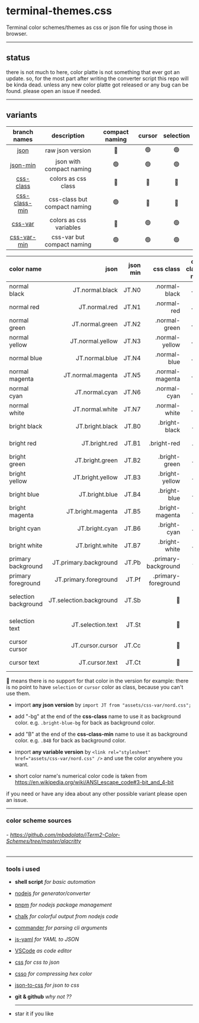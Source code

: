 # terminal-themes.css

Terminal color schemes/themes as css or json file for using those in browser.

---

## status

there is not much to here,
color platte is not something that ever got an update.
so, for the most part after writing the converter script this repo will be kinda dead.
unless any new color platte got released or any bug can be found.
please open an issue if needed.

---

## variants

|                                   branch names                                    |         description          | compact naming | cursor | selection |
| :-------------------------------------------------------------------------------: | :--------------------------: | :------------: | :----: | :-------: |
|          [json](https://github.com/z00rat/terminal-themes.css/tree/json)          |       raw json version       |       🔴       |   🟢   |    🟢     |
|      [json-min](https://github.com/z00rat/terminal-themes.css/tree/json-min)      |   json with compact naming   |       🟢       |   🟢   |    🟢     |
|     [css-class](https://github.com/z00rat/terminal-themes.css/tree/css-class)     |     colors as css class      |       🔴       |   🔴   |    🔴     |
| [css-class-min](https://github.com/z00rat/terminal-themes.css/tree/css-class-min) | css-class but compact naming |       🟢       |   🔴   |    🔴     |
|       [css-var](https://github.com/z00rat/terminal-themes.css/tree/css-var)       |   colors as css variables    |       🔴       |   🟢   |    🟢     |
|   [css-var-min](https://github.com/z00rat/terminal-themes.css/tree/css-var-min)   |  css-var but compact naming  |       🟢       |   🟢   |    🟢     |

| color name           |                    json | json min |           css class | css class min |                css var | css var min |
| :------------------- | ----------------------: | -------: | ------------------: | ------------: | ---------------------: | ----------: |
| normal black         |         JT.normal.black |    JT.N0 |       .normal-black |           .N0 |         --normal-black |        --N0 |
| normal red           |           JT.normal.red |    JT.N1 |         .normal-red |           .N1 |           --normal-red |        --N1 |
| normal green         |         JT.normal.green |    JT.N2 |       .normal-green |           .N2 |         --normal-green |        --N2 |
| normal yellow        |        JT.normal.yellow |    JT.N3 |      .normal-yellow |           .N3 |        --normal-yellow |        --N3 |
| normal blue          |          JT.normal.blue |    JT.N4 |        .normal-blue |           .N4 |          --normal-blue |        --N4 |
| normal magenta       |       JT.normal.magenta |    JT.N5 |     .normal-magenta |           .N5 |       --normal-magenta |        --N5 |
| normal cyan          |          JT.normal.cyan |    JT.N6 |        .normal-cyan |           .N6 |          --normal-cyan |        --N6 |
| normal white         |         JT.normal.white |    JT.N7 |       .normal-white |           .N7 |         --normal-white |        --N7 |
| bright black         |         JT.bright.black |    JT.B0 |       .bright-black |           .B0 |         --bright-black |        --B0 |
| bright red           |           JT.bright.red |    JT.B1 |         .bright-red |           .B1 |           --bright-red |        --B1 |
| bright green         |         JT.bright.green |    JT.B2 |       .bright-green |           .B2 |         --bright-green |        --B2 |
| bright yellow        |        JT.bright.yellow |    JT.B3 |      .bright-yellow |           .B3 |        --bright-yellow |        --B3 |
| bright blue          |          JT.bright.blue |    JT.B4 |        .bright-blue |           .B4 |          --bright-blue |        --B4 |
| bright magenta       |       JT.bright.magenta |    JT.B5 |     .bright-magenta |           .B5 |       --bright-magenta |        --B5 |
| bright cyan          |          JT.bright.cyan |    JT.B6 |        .bright-cyan |           .B6 |          --bright-cyan |        --B6 |
| bright white         |         JT.bright.white |    JT.B7 |       .bright-white |           .B7 |         --bright-white |        --B7 |
| primary background   |   JT.primary.background |    JT.Pb | .primary-background |           .Pb |   --primary-background |        --Pb |
| primary foreground   |   JT.primary.foreground |    JT.Pf | .primary-foreground |           .Pf |   --primary-foreground |        --Pf |
| selection background | JT.selection.background |    JT.Sb |                  🚫 |            🚫 | --selection-background |        --Sb |
| selection text       |       JT.selection.text |    JT.St |                  🚫 |            🚫 |       --selection-text |        --St |
| cursor cursor        |        JT.cursor.cursor |    JT.Cc |                  🚫 |            🚫 |        --cursor-cursor |        --Cc |
| cursor text          |          JT.cursor.text |    JT.Ct |                  🚫 |            🚫 |          --cursor-text |        --Ct |

🚫 means there is no support for that color in the version
for example: there is no point to have `selection` or `cursor` color as class, because you can't use them.

- import **any json version** by `import JT from "assets/css-var/nord.css";`
- add "-bg" at the end of the **css-class** name to use it as background color. e.g. `.bright-blue-bg` for back as background color.
- add "B" at the end of the **css-class-min** name to use it as background color. e.g. `.B4B` for back as background color.
- import **any variable version** by `<link rel="stylesheet" href="assets/css-var/nord.css" />` and use the color anywhere you want.

- short color name's numerical color code is taken from https://en.wikipedia.org/wiki/ANSI_escape_code#3-bit_and_4-bit

if you need or have any idea about any other possible variant please open an issue.

---

### color scheme sources

###### - https://github.com/mbadolato/iTerm2-Color-Schemes/tree/master/alacritty

---

### tools i used

- **shell script** _for basic automation_
- [nodejs](https://nodejs.org) _for generator/converter_
- [pnpm](https://pnpm.io) _for nodejs package management_
- [chalk](https://www.npmjs.com/package/chalk) _for colorful output from nodejs code_
- [commander](https://www.npmjs.com/package/commander) _for parsing cli arguments_
- [js-yaml](https://www.npmjs.com/package/js-yaml) _for YAML to JSON_
- [VSCode](https://code.visualstudio.com/) _as code editor_
- [css](https://www.npmjs.com/package/css) _for css to json_
- [csso](https://www.npmjs.com/package/csso) _for compressing hex color_
- [json-to-css](https://www.npmjs.com/package/json-to-css) _for json to css_
- **git & github** _why not ??_
- ***

  star it if you like
